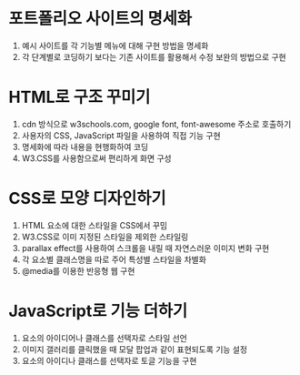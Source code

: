 # 포트폴리오 사이트의 명세화
1. 예시 사이트를 각 기능별 메뉴에 대해 구현 방법을 명세화
2. 각 단계별로 코딩하기 보다는 기존 사이트를 활용해서 수정 보완의 방법으로 구현

# HTML로 구조 꾸미기
1. cdn 방식으로 w3schools.com, google font, font-awesome 주소로 호출하기
2. 사용자의 CSS, JavaScript 파일을 사용하여 직접 기능 구현
3. 명세화에 따라 내용을 현행화하여 코딩
4. W3.CSS를 사용함으로써 편리하게 화면 구성

# CSS로 모양 디자인하기
1. HTML 요소에 대한 스타일을 CSS에서 꾸밈
2. W3.CSS로 이미 지정된 스타일을 제외한 스타일링
3. parallax effect를 사용하여 스크롤을 내릴 때 자연스러운 이미지 변화 구현
4. 각 요소별 클래스명을 따로 주어 특성별 스타일을 차별화
5. @media를 이용한 반응형 웹 구현

# JavaScript로 기능 더하기
1. 요소의 아이디어나 클래스를 선택자로 스타일 선언
2. 이미지 갤러리를 클릭했을 때 모달 팝업과 같이 표현되도록 기능 설정
3. 요소의 아이디나 클래스를 선택자로 토글 기능을 구현